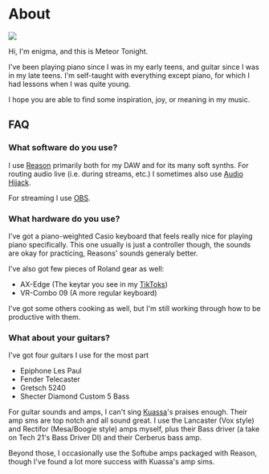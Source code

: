 # About

![](/img/meteor-tonight-pfp.jpg#left-circle)

Hi, I'm enigma, and this is Meteor Tonight.

I've been playing piano since I was in my early teens, and guitar since I was in
my late teens.  I'm self-taught with everything except piano, for which I had
lessons when I was quite young. 

I hope you are able to find some inspiration, joy, or meaning in my music.

## FAQ

### What software do you use?

I use [Reason](https://www.reasonstudios.com/) primarily both for my DAW and for
its many soft synths.  For routing audio live (i.e. during streams, etc.) I
sometimes also use [Audio Hijack](https://rogueamoeba.com/audiohijack/).

For streaming I use [OBS](https://obsproject.com/).

### What hardware do you use?

I've got a piano-weighted Casio keyboard that feels really nice for playing
piano specifically.  This one usually is just a controller though, the sounds
are okay for practicing, Reasons' sounds generaly better.

I've also got few pieces of Roland gear as well:

* AX-Edge (The keytar you see in my [TikToks](https://www.tiktok.com/@meteor.tonight))
* VR-Combo 09 (A more regular keyboard)

I've got some others cooking as well, but I'm still working through how to be
productive with them.

### What about your guitars?

I've got four guitars I use for the most part

* Epiphone Les Paul
* Fender Telecaster
* Gretsch 5240
* Shecter Diamond Custom 5 Bass

For guitar sounds and amps, I can't sing [Kuassa](https://www.kuassa.com/)'s
praises enough.  Their amp sms are top notch and all sound great.  I use the
Lancaster (Vox style) and Rectifor (Mesa/Boogie style) amps myself, plus their
Bass driver (a take on Tech 21's Bass Driver DI) and their Cerberus bass amp.

Beyond those, I occasionally use the Softube amps packaged with Reason, though
I've found a lot more success with Kuassa's amp sims.